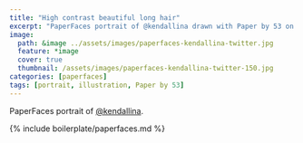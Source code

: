 ```yaml
---
title: "High contrast beautiful long hair"
excerpt: "PaperFaces portrait of @kendallina drawn with Paper by 53 on an iPad."
image: 
  path: &image ../assets/images/paperfaces-kendallina-twitter.jpg 
  feature: *image
  cover: true
  thumbnail: /assets/images/paperfaces-kendallina-twitter-150.jpg
categories: [paperfaces]
tags: [portrait, illustration, Paper by 53]
---
```


PaperFaces portrait of [@kendallina](https://twitter.com/kendallina).

{% include boilerplate/paperfaces.md %}

